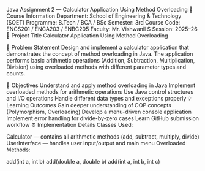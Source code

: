 Java Assignment 2 — Calculator Application Using Method Overloading
🏫 Course Information
Department: School of Engineering & Technology (SOET)
Programme: B.Tech / BCA / BSc
Semester: 3rd
Course Code: ENCS201 / ENCA203 / ENBC205
Faculty: Mr. Vishwanil S
Session: 2025–26
🧮 Project Title
Calculator Application Using Method Overloading

📝 Problem Statement
Design and implement a calculator application that demonstrates the concept of method overloading in Java.
The application performs basic arithmetic operations (Addition, Subtraction, Multiplication, Division) using overloaded methods with different parameter types and counts.

🎯 Objectives
Understand and apply method overloading in Java
Implement overloaded methods for arithmetic operations
Use Java control structures and I/O operations
Handle different data types and exceptions properly
💡 Learning Outcomes
Gain deeper understanding of OOP concepts (Polymorphism, Overloading)
Develop a menu-driven console application
Implement error handling for divide-by-zero cases
Learn GitHub submission workflow
⚙️ Implementation Details
Classes Used:

Calculator — contains all arithmetic methods (add, subtract, multiply, divide)
UserInterface — handles user input/output and main menu
Overloaded Methods:

add(int a, int b)
add(double a, double b)
add(int a, int b, int c)
